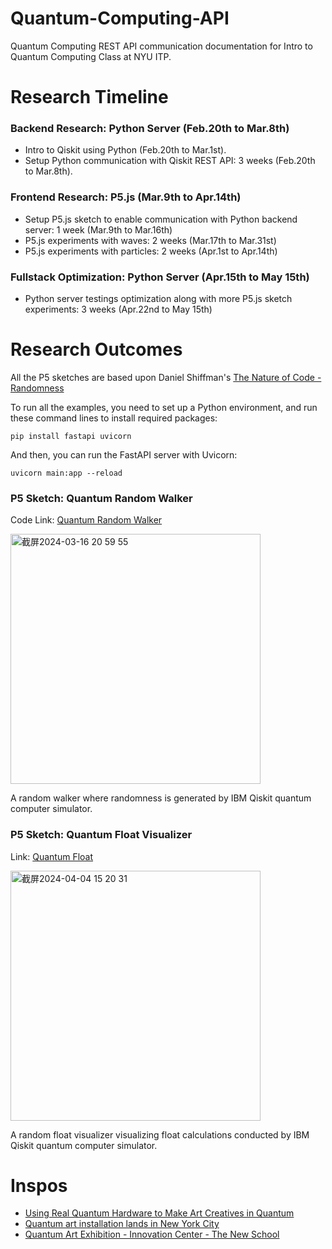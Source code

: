 # Quantum-Computing-API
Quantum Computing REST API communication documentation for Intro to Quantum Computing Class at NYU ITP.

# Research Timeline
### Backend Research: Python Server (Feb.20th to Mar.8th)
* Intro to Qiskit using Python (Feb.20th to Mar.1st).
* Setup Python communication with Qiskit REST API: 3 weeks (Feb.20th to Mar.8th).
### Frontend Research: P5.js (Mar.9th to Apr.14th)
* Setup P5.js sketch to enable communication with Python backend server: 1 week (Mar.9th to Mar.16th)
* P5.js experiments with waves: 2 weeks (Mar.17th to Mar.31st)
* P5.js experiments with particles: 2 weeks (Apr.1st to Apr.14th)
### Fullstack Optimization: Python Server (Apr.15th to May 15th)
* Python server testings optimization along with more P5.js sketch experiments: 3 weeks (Apr.22nd to May 15th)

# Research Outcomes

All the P5 sketches are based upon Daniel Shiffman's [The Nature of Code - Randomness](https://natureofcode.com/random/)

To run all the examples, you need to set up a Python environment, and run these command lines to install required packages:
```
pip install fastapi uvicorn
```
And then, you can run the FastAPI server with Uvicorn:
```
uvicorn main:app --reload
```

### P5 Sketch: Quantum Random Walker

Code Link: [Quantum Random Walker](https://github.com/RubyQianru/Quantum-Computing-API/tree/main/Week4/Code-Examples/Server)

<img width="400" alt="截屏2024-03-16 20 59 55" src="https://github.com/RubyQianru/Quantum-Computing-API/assets/142470034/09a5ea25-8047-46c8-9a0c-ceafd16caf3c">

A random walker where randomness is generated by IBM Qiskit quantum computer simulator. 

### P5 Sketch: Quantum Float Visualizer

Link: [Quantum Float](https://github.com/RubyQianru/Quantum-Computing-API/tree/main/Week6/Code-Examples/Server)

<img width="400" alt="截屏2024-04-04 15 20 31" src="https://github.com/RubyQianru/Quantum-Computing-API/assets/142470034/e88e4976-51a8-4af6-a93d-60c4b6fecbf4">

A random float visualizer visualizing float calculations conducted by IBM Qiskit quantum computer simulator. 

# Inspos
* [Using Real Quantum Hardware to Make Art Creatives in Quantum](https://www.youtube.com/watch?v=4fwOOnHPQFo)
* [Quantum art installation lands in New York City](https://medium.com/qiskit/quantum-art-installation-lands-in-new-york-city-44edb8ea9291)
* [Quantum Art Exhibition - Innovation Center - The New School](https://innovationcenter.newschool.edu/quantum-art-exhibition/)
